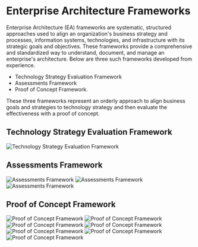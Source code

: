 # Enterprise Architecture Frameworks 
Enterprise Architecture (EA) frameworks are systematic, structured approaches used to align an organization's business strategy and processes, information systems, technologies, and infrastructure with its strategic goals and objectives. These frameworks provide a comprehensive and standardized way to understand, document, and manage an enterprise's architecture.  Below are three such frameworks developed from experience.

* Technology Strategy Evaluation Framework
* Assessments Framework
* Proof of Concept Framework.

These three frameworks represent an orderly approach to align business goals and strategies to technology strategy and then evaluate the effectiveness with a proof of concept.

## Technology Strategy Evaluation Framework
![Technology Strategy Evaluation Framework](https://github.com/TripleA-B/enterprise-architecture-frameworks/blob/main/images/0012.jpg)

## Assessments Framework
![Assessments Framework](https://github.com/TripleA-B/enterprise-architecture-frameworks/blob/main/images/0001.jpg)
![Assessments Framework](https://github.com/TripleA-B/enterprise-architecture-frameworks/blob/main/images/0003.jpg)
![Assessments Framework](https://github.com/TripleA-B/enterprise-architecture-frameworks/blob/main/images/0004.jpg)

## Proof of Concept Framework
![Proof of Concept Framework](https://github.com/TripleA-B/enterprise-architecture-frameworks/blob/main/images/0005.jpg)
![Proof of Concept Framework](https://github.com/TripleA-B/enterprise-architecture-frameworks/blob/main/images/0006.jpg)
![Proof of Concept Framework](https://github.com/TripleA-B/enterprise-architecture-frameworks/blob/main/images/0007.jpg)
![Proof of Concept Framework](https://github.com/TripleA-B/enterprise-architecture-frameworks/blob/main/images/0008.jpg)
![Proof of Concept Framework](https://github.com/TripleA-B/enterprise-architecture-frameworks/blob/main/images/0009.jpg)
![Proof of Concept Framework](https://github.com/TripleA-B/enterprise-architecture-frameworks/blob/main/images/0010.jpg)
![Proof of Concept Framework](https://github.com/TripleA-B/enterprise-architecture-frameworks/blob/main/images/0011.jpg)

